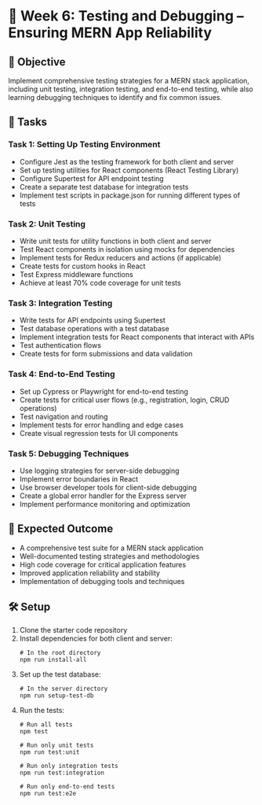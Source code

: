 # 🧪 Week 6: Testing and Debugging – Ensuring MERN App Reliability

## 🚀 Objective
Implement comprehensive testing strategies for a MERN stack application, including unit testing, integration testing, and end-to-end testing, while also learning debugging techniques to identify and fix common issues.

## 📂 Tasks

### Task 1: Setting Up Testing Environment
- Configure Jest as the testing framework for both client and server
- Set up testing utilities for React components (React Testing Library)
- Configure Supertest for API endpoint testing
- Create a separate test database for integration tests
- Implement test scripts in package.json for running different types of tests

### Task 2: Unit Testing
- Write unit tests for utility functions in both client and server
- Test React components in isolation using mocks for dependencies
- Implement tests for Redux reducers and actions (if applicable)
- Create tests for custom hooks in React
- Test Express middleware functions
- Achieve at least 70% code coverage for unit tests

### Task 3: Integration Testing
- Write tests for API endpoints using Supertest
- Test database operations with a test database
- Implement integration tests for React components that interact with APIs
- Test authentication flows
- Create tests for form submissions and data validation

### Task 4: End-to-End Testing
- Set up Cypress or Playwright for end-to-end testing
- Create tests for critical user flows (e.g., registration, login, CRUD operations)
- Test navigation and routing
- Implement tests for error handling and edge cases
- Create visual regression tests for UI components

### Task 5: Debugging Techniques
- Use logging strategies for server-side debugging
- Implement error boundaries in React
- Use browser developer tools for client-side debugging
- Create a global error handler for the Express server
- Implement performance monitoring and optimization

## 🧪 Expected Outcome
- A comprehensive test suite for a MERN stack application
- Well-documented testing strategies and methodologies
- High code coverage for critical application features
- Improved application reliability and stability
- Implementation of debugging tools and techniques

## 🛠️ Setup
1. Clone the starter code repository
2. Install dependencies for both client and server:
   ```
   # In the root directory
   npm run install-all
   ```
3. Set up the test database:
   ```
   # In the server directory
   npm run setup-test-db
   ```
4. Run the tests:
   ```
   # Run all tests
   npm test
   
   # Run only unit tests
   npm run test:unit
   
   # Run only integration tests
   npm run test:integration
   
   # Run only end-to-end tests
   npm run test:e2e
   